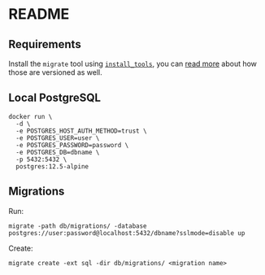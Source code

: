 # README

## Requirements

Install the `migrate` tool using [`install_tools`](../bin/install_tools), you can [read more](../internal/tools/) about how those are versioned as well.

## Local PostgreSQL

```
docker run \
  -d \
  -e POSTGRES_HOST_AUTH_METHOD=trust \
  -e POSTGRES_USER=user \
  -e POSTGRES_PASSWORD=password \
  -e POSTGRES_DB=dbname \
  -p 5432:5432 \
  postgres:12.5-alpine
```

## Migrations

Run:

```
migrate -path db/migrations/ -database postgres://user:password@localhost:5432/dbname?sslmode=disable up
```

Create:

```
migrate create -ext sql -dir db/migrations/ <migration name>
```

